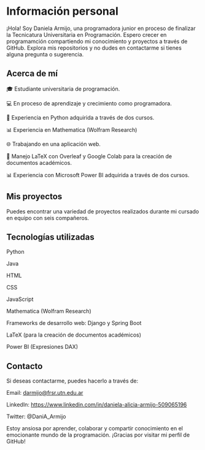 # Información personal
¡Hola! Soy Daniela Armijo, una programadora junior en proceso de finalizar la Tecnicatura Universitaria en Programación. Espero crecer en programamción compartiendo mi conocimiento y proyectos a través de GitHub. Explora mis repositorios y no dudes en contactarme si tienes alguna pregunta o sugerencia.

## Acerca de mí

🎓 Estudiante universitaria de programación.

💻 En proceso de aprendizaje y crecimiento como programadora.

🐍 Experiencia en Python adquirida a través de dos cursos.

📊 Experiencia en Mathematica (Wolfram Research)

🌐 Trabajando en una aplicación web.

📄 Manejo LaTeX con Overleaf y Google Colab para la creación de documentos académicos.

 📊 Experiencia con Microsoft Power BI adquirida a través de dos cursos.


## Mis proyectos
Puedes encontrar una variedad de proyectos realizados durante mi cursado en equipo con seis compañeros. 

## Tecnologías utilizadas

Python

Java

HTML

CSS

JavaScript

Mathematica (Wolfram Research)

Frameworks de desarrollo web: Django y Spring Boot

LaTeX (para la creación de documentos académicos)

Power BI (Expresiones DAX)

## Contacto

Si deseas contactarme, puedes hacerlo a través de:

Email: darmijo@frsr.utn.edu.ar

LinkedIn: https://www.linkedin.com/in/daniela-alicia-armijo-509065196

Twitter: @DaniA_Armijo

Estoy ansiosa por aprender, colaborar y compartir conocimiento en el emocionante mundo de la programación. ¡Gracias por visitar mi perfil de GitHub!
